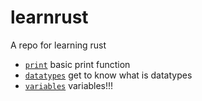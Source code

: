 # learnrust
A repo for learning rust 

- [`print`](print) basic print function
- [`datatypes`](datatypes) get to know what is datatypes
- [`variables`](variables) variables!!!